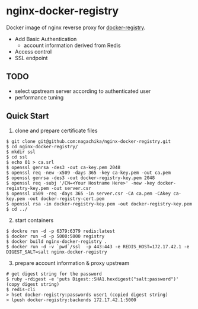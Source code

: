 # nginx-docker-registry

Docker image of nginx reverse proxy for [docker-registry](https://github.com/docker/docker-registry).

- Add Basic Authentication
  - account information derived from Redis
- Access control
- SSL endpoint

## TODO

- select upstream server according to authenticated user
- performance tuning

## Quick Start

1. clone and prepare certificate files

```
$ git clone git@github.com:nagachika/nginx-docker-registry.git
$ cd nginx-docker-registry/
$ mkdir ssl
$ cd ssl
$ echo 01 > ca.srl
$ openssl genrsa -des3 -out ca-key.pem 2048
$ openssl req -new -x509 -days 365 -key ca-key.pem -out ca.pem
$ openssl genrsa -des3 -out docker-registry-key.pem 2048
$ openssl req -subj '/CN=<Your Hostname Here>' -new -key docker-registry-key.pem -out server.csr
$ openssl x509 -req -days 365 -in server.csr -CA ca.pem -CAkey ca-key.pem -out docker-registry-cert.pem
$ openssl rsa -in docker-registry-key.pem -out docker-registry-key.pem
$ cd ../
```

2. start containers

```
$ dockre run -d -p 6379:6379 redis:latest
$ docker run -d -p 5000:5000 registry
$ docker build nginx-docker-registry .
$ docker run -d -v `pwd`/ssl  -p 443:443 -e REDIS_HOST=172.17.42.1 -e DIGEST_SALT=salt nginx-docker-registry
```

3. prepare account information & proxy upstream

```
# get digest string for the password
$ ruby -rdigest -e 'puts Digest::SHA1.hexdigest("salt:password")'
(copy digest string)
$ redis-cli
> hset docker-registry:passwords user1 (copied digest string)
> lpush docker-registry:backends 172.17.42.1:5000
```


